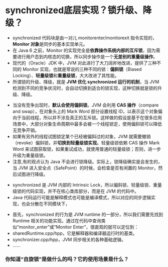 # synchronized底层实现？锁升级、降级？
>
- synchronized 代码块是由一对儿 monitorenter/monitorexit 指令实现的，**Monitor 对象**是同步的基本实现单元。
- 在 Java 6 之前，Monitor 的实现完全是**依靠操作系统内部的互斥锁**，因为需要进行用户态到内核态的切换，所以同步操作是一个**无差别的重量级操作**。
- 现代的（Oracle）JDK 中，JVM 对此进行了大刀阔斧地改进，提供了三种不同的 Monitor 实现，也就是常说的三种不同的锁：**偏斜锁**（Biased Locking）、**轻量级锁**和**重量级锁**，大大改进了其性能。
- 所谓锁的升级、降级，就是 **JVM 优化 synchronized 运行的机制**，当 JVM 检测到不同的竞争状况时，会自动切换到适合的锁实现，这种切换就是锁的升级、降级。
>
- 当没有竞争出现时，**默认会使用偏斜锁**。JVM 会利用 **CAS 操作**（compare and swap），在对象头上的 Mark Word 部分设置线程 ID，以表示这个对象偏向于当前线程，所以并不涉及真正的互斥锁。这样做的假设是基于在很多应用场景中，大部分对象生命周期中最多会被一个线程锁定，使用偏斜锁可以降低无竞争开销。
- 如果有另外的线程试图锁定某个已经被偏斜过的对象，JVM 就需要撤销（revoke）偏斜锁，并**切换到轻量级锁实现**。轻量级锁依赖 CAS 操作 Mark Word 来试图获取锁，如果重试成功，就使用普通的轻量级锁；否则，进一步升级为重量级锁。
- 注意,有的观点认为 Java 不会进行锁降级。实际上，锁降级确实是会发生的，当 JVM 进入安全点（SafePoint）的时候，会检查是否有闲置的 Monitor，然后试图进行降级。
>
- synchronized 是 JVM 内部的 Intrinsic Lock，所以偏斜锁、轻量级锁、重量级锁的代码实现，并不在核心类库部分，而是在 JVM 的代码中。
- Java 代码运行可能是解释模式也可能是编译模式，所以对应的同步逻辑实现，也会分散在不同模块下，
>
- 首先，synchronized 的行为是 JVM runtime 的一部分，所以我们需要先找到 Runtime 相关的功能实现。通过在代码中查询类似“monitor_enter”或“Monitor Enter”，很直观的就可以定位到：
- sharedRuntime.cpp/hpp，它是解释器和编译器运行时的基类。
- synchronizer.cpp/hpp，JVM 同步相关的各种基础逻辑。
- ......
>
### 你知道“自旋锁”是做什么的吗？它的使用场景是什么？
